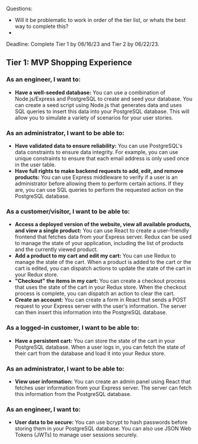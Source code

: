 Questions:

- Will it be problematic to work in order of the tier list, or whats the best way to complete this?
-

Deadline: Complete Tier 1 by 06/16/23 and Tier 2 by 06/22/23.

## Tier 1: MVP Shopping Experience

### As an engineer, I want to:

- **Have a well-seeded database:** You can use a combination of Node.js/Express and PostgreSQL to create and seed your database. You can create a seed script using Node.js that generates data and uses SQL queries to insert this data into your PostgreSQL database. This will allow you to simulate a variety of scenarios for your user stories.

### As an administrator, I want to be able to:

- **Have validated data to ensure reliability:** You can use PostgreSQL's data constraints to ensure data integrity. For example, you can use unique constraints to ensure that each email address is only used once in the user table.
- **Have full rights to make backend requests to add, edit, and remove products:** You can use Express middleware to verify if a user is an administrator before allowing them to perform certain actions. If they are, you can use SQL queries to perform the requested action on the PostgreSQL database.

### As a customer/visitor, I want to be able to:

- **Access a deployed version of the website, view all available products, and view a single product:** You can use React to create a user-friendly frontend that fetches data from your Express server. Redux can be used to manage the state of your application, including the list of products and the currently viewed product.
- **Add a product to my cart and edit my cart:** You can use Redux to manage the state of the cart. When a product is added to the cart or the cart is edited, you can dispatch actions to update the state of the cart in your Redux store.
- **"Checkout" the items in my cart:** You can create a checkout process that uses the state of the cart in your Redux store. When the checkout process is complete, you can dispatch an action to clear the cart.
- **Create an account:** You can create a form in React that sends a POST request to your Express server with the user's information. The server can then insert this information into the PostgreSQL database.

### As a logged-in customer, I want to be able to:

- **Have a persistent cart:** You can store the state of the cart in your PostgreSQL database. When a user logs in, you can fetch the state of their cart from the database and load it into your Redux store.

### As an administrator, I want to be able to:

- **View user information:** You can create an admin panel using React that fetches user information from your Express server. The server can fetch this information from the PostgreSQL database.

### As an engineer, I want to:

- **User data to be secure:** You can use bcrypt to hash passwords before storing them in your PostgreSQL database. You can also use JSON Web Tokens (JWTs) to manage user sessions securely.

